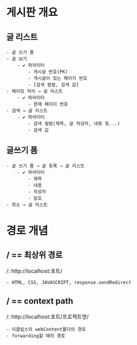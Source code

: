 # 게시판 개요

## 글 리스트

    - 글 쓰기 폼
    - 글 보기
        - ✔ 파라미터
            - 게시글 번호(PK)
            - 게시글이 있는 페이지 번호
            - [검색 컬럼, 검색 값]
    - 페이징 처리 → 글 리스트
        - ✔ 파라미터
            - 현재 페이지 번호
    - 검색 → 글 리스트
        - ✔ 파라미터
            - 검색 컬럼(제목, 글 작성자, 내용 등...)
            - 검색 값

## 글쓰기 폼

    - 글 쓰기 폼 → 글 등록 → 글 리스트
        - ✔ 파라미터
            - 제목
            - 내용
            - 작성자
            - 암호
    - 취소 → 글 리스트

# 경로 개념

## / == 최상위 경로

/: http://localhost:포트/

    - HTML, CSS, JAVASCRIPT, response.sendRedirect

## / == context path

/: http://localhost:포트/프로젝트명/

    - 이클립스의 webContent폴더의 경로
    - forwarding할 때의 경로
